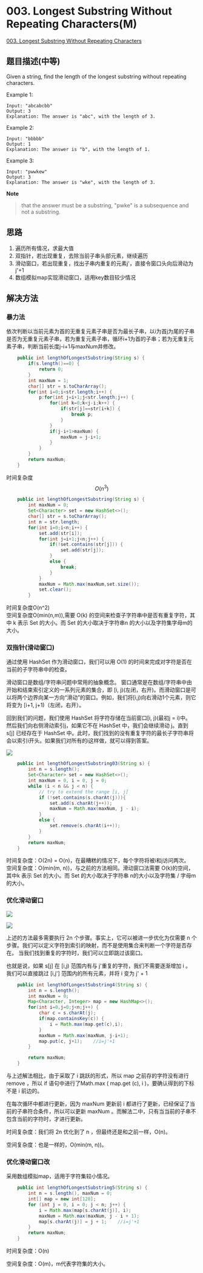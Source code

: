 # 003. Longest Substring Without Repeating Characters\(M\)

[003. Longest Substring Without Repeating Characters](https://leetcode-cn.com/problems/longest-substring-without-repeating-characters/)

## 题目描述\(中等\)

Given a string, find the length of the longest substring without repeating characters.

Example 1:

```
Input: "abcabcbb"
Output: 3
Explanation: The answer is "abc", with the length of 3.
```

Example 2:

```
Input: "bbbbb"
Output: 1
Explanation: The answer is "b", with the length of 1.
```

Example 3:

```
Input: "pwwkew"
Output: 3
Explanation: The answer is "wke", with the length of 3.
```

**Note**

> that the answer must be a substring, "pwke" is a subsequence and not a substring.

## 思路

1. 遍历所有情况，求最大值
2. 双指针，若出现重复，去除当前子串头部元素，继续遍历
3. 滑动窗口，若出现重复，找出子串内重复的元素j'，直接令窗口头向后滑动为j'+1
4. 数组模拟map实现滑动窗口，适用key数目较少情况 

## 解决方法

### 暴力法

依次判断以当前元素为首的无重复元素子串是否为最长子串，以i为首j为尾的子串是否为无重复元素子串，若为重复元素子串，循环i+1为首的子串；若为无重复元素子串，判断当前长度j-i+1与maxNum并修改。

```java
    public int lengthOfLongestSubstring(String s) {
        if(s.length()==0) {
            return 0;
        }
        int maxNum = 1;
        char[] str = s.toCharArray();
        for(int i=0;i<str.length;i++) {
            p:for(int j=i+1;j<str.length;j++) {
                for(int k=0;k<j-i;k++) {
                    if(str[j]==str[i+k]) {
                        break p;
                    }
                }
                if(j-i+1>maxNum) {
                    maxNum = j-i+1;
                }
            }
        }
        return maxNum;
    }
```

时间复杂度$$ O(n^3) $$

```java
    public int lengthOfLongestSubstring(String s) {
        int maxNum = 0;
        Set<Character> set = new HashSet<>();
        char[] str = s.toCharArray();
        int n = str.length;
        for(int i=0;i<n;i++) {
            set.add(str[i]);
            for(int j=i+1;j<n;j++) {
                if(!set.contains(str[j])) {
                    set.add(str[j]);
                }
                else {
                    break;
                }
            }
            maxNum = Math.max(maxNum,set.size());
            set.clear();
        }
```

时间复杂度O\(n^2\)  
空间复杂度O\(min\(n,m\)\),需要 O\(k\) 的空间来检查子字符串中是否有重复字符，其中 k 表示 Set 的大小。而 Set 的大小取决于字符串n 的大小以及字符集字母m的大小。

### 双指针\(滑动窗口\)

通过使用 HashSet 作为滑动窗口，我们可以用 O\(1\) 的时间来完成对字符是否在当前的子字符串中的检查。

滑动窗口是数组/字符串问题中常用的抽象概念。 窗口通常是在数组/字符串中由开始和结束索引定义的一系列元素的集合，即 \[i, j\)\(左闭，右开\)。而滑动窗口是可以将两个边界向某一方向“滑动”的窗口。例如，我们将\[i,j\)向右滑动1个元素，则它将变为 \[i+1, j+1\)（左闭，右开）。

回到我们的问题，我们使用 HashSet 将字符存储在当前窗口\[i, j\)\(最初j = i\)中。 然后我们向右侧滑动索引j，如果它不在 HashSet 中，我们会继续滑动 j。直到 s\[j\] 已经存在于 HashSet 中。此时，我们找到的没有重复字符的最长子字符串将会以索引i开头。如果我们对所有的i这样做，就可以得到答案。

![](../assets/001-100/003-s-2-1.png)

```java
    public int lengthOfLongestSubstring03(String s) {
        int n = s.length();
        Set<Character> set = new HashSet<>();
        int maxNum = 0, i = 0, j = 0;
        while (i < n && j < n) {
            // try to extend the range [i, j]
            if (!set.contains(s.charAt(j))){
                set.add(s.charAt(j++));
                maxNum = Math.max(maxNum, j - i);
            }
            else {
                set.remove(s.charAt(i++));
            }
        }
        return maxNum;
    }
```

时间复杂度：O\(2n\) = O\(n\)，在最糟糕的情况下，每个字符将被i和j访问两次。  
空间复杂度：O\(min\(m, n\)\)，与之前的方法相同。滑动窗口法需要 O\(k\)的空间，其中k 表示 Set 的大小。而 Set 的大小取决于字符串 n的大小以及字符集 / 字母m的大小。

### 优化滑动窗口

![](../assets/001-100/003-s-3-1.png)

![](../assets/001-100/003-s-3-2.png)

上述的方法最多需要执行 2n 个步骤。事实上，它可以被进一步优化为仅需要 n 个步骤。我们可以定义字符到索引的映射，而不是使用集合来判断一个字符是否存在。 当我们找到重复的字符时，我们可以立即跳过该窗口。

也就是说，如果 s\[j\] 在 \[i,j\) 范围内有与 j'重复的字符，我们不需要逐渐增加 i 。 我们可以直接跳过 \[i,j'\] 范围内的所有元素，并将 i 变为 j' + 1

```java
    public int lengthOfLongestSubstring4(String s) {
        int n = s.length();
        int maxNum = 0;
        Map<Character, Integer> map = new HashMap<>();
        for(int i=0,j=0;j<n;j++) {
            char c = s.charAt(j);
            if(map.containsKey(c)) {
                i = Math.max(map.get(c),i);
            }
            maxNum = Math.max(maxNum, j-i+1);
            map.put(c, j+1);    //i=j'+1
        }

        return maxNum;
    }
```

与上述解法相比，由于采取了 i 跳跃的形式，所以 map 之前存的字符没有进行 remove ，所以 if 语句中进行了Math.max \( map.get \(c\), i \)，要确认得到的下标不是 i 前边的。

在每次循环中都进行更新，因为 maxNum 更新前 i 都进行了更新，已经保证了当前的子串符合条件，所以可以更新 maxNum 。而解法二中，只有当当前的子串不包含当前的字符时，才进行更新。

时间复杂度：我们将 2n 优化到了 n ，但最终还是和之前一样，O\(n\)。

空间复杂度：也是一样的，O\(min\(m, n\)\)。

### 优化滑动窗口改

采用数组模拟map，适用于字符集较小情况。

```java
    public int lengthOfLongestSubstring5(String s) {
        int n = s.length(), maxNum = 0;
        int[] map = new int[128];
        for (int j = 0, i = 0; j < n; j++) {
            i = Math.max(map[s.charAt(j)], i);
            maxNum = Math.max(maxNum, j - i + 1);
            map[s.charAt(j)] = j + 1;    //i=j'+1
        }
        return maxNum;
    }
```

时间复杂度：O\(n\)

空间复杂度：O\(m\)，m代表字符集的大小。

